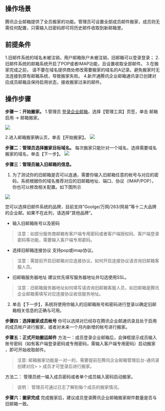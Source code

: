 ## 操作场景
腾讯企业邮箱提供了全员搬家的功能。管理员可设置全部成员邮件搬家，成员则无需任何配置，只需输入旧密码即可将历史邮件收取到新邮箱里。

## 前提条件
1.旧邮件系统的域名未被注销，用户邮箱账户未被注销，旧邮箱可以登录登录；
2.旧邮件系统的邮箱系统开启了POP或者IMAP功能，且设置收取全部邮件。
3.在搬家完成之前， 请不要在域名提供商处修改需要搬家的域名的A记录。避免搬家时无法连接到原有邮箱系统，导致搬家失败。
4.新开通腾讯企业邮箱通讯录已创建对应成员邮箱且保持启用状态，接收搬家过来的邮件。

## 操作步骤

**步骤一：开始搬家。**
1.管理员 [登录企业邮箱](https://exmail.qq.com/)，选择【管理工具】页签，单击 邮箱启用 -> 邮箱搬家。

![](https://main.qcloudimg.com/raw/73f20ae69fe6d751286d9ffe31eae9da.png)

2.进入邮箱搬家确认页，单击【开始搬家】。
![](https://main.qcloudimg.com/raw/fd20524f00493c11515a1c50e469c6ca.png)

**步骤二：管理员选择搬家目标域名。**
每次搬家只能针对一个域名，选择需要域名搬家的域名，单击【下一步】。
![](https://main.qcloudimg.com/raw/d53dbc9fa42ac135dbe0bc37fbae327b.png)

**步骤三：管理员输入旧邮箱的信息。**
1. 为了测试你的旧邮箱是否可以连通，需要你输入旧邮箱任意的帐号与对应的密码，系统根据你的域名推荐对应的旧邮箱地址、端口、协议（IMAP/POP），
你也可以修改相关配置。如下图所示

![](https://main.qcloudimg.com/raw/706ebc2ab03818ad4f5060d593b1d944.png)

您可以选择旧邮件系统的品牌，目前支持“Goolge/万网/263/网易”等十二大品牌的企业邮。如果不在此列，请选择“其他品牌”。

- 输入旧邮箱账号以及密码
> 注意：如部分服务商邮箱有客户端专用密码或者客户端授权码、客户端登录密码等功能，需要输入客户端专用密码。

- 选择旧邮箱连接协议
支持pop或imap协议。
> 注意：需提前开启旧邮箱对应连接协议，如何开启连接协议请咨询旧邮箱客服人员。

- 旧邮箱服务器地址
建议优先填写服务器地址并勾选使用SSL。

> 注意：旧邮箱服务器地址如何填写请咨询旧邮箱客服人员，如旧邮箱是腾讯企业邮箱需填写对应连接协议收信服务地址。

2. 单击【下一步】，系统将使用你输入的旧邮箱账号和密码进行登录以确定旧邮箱相关信息的正确与可用。


**步骤四：选择搬家成员帐号**
你可以选择对已经存在腾讯企业邮通讯录且处于启用的成员帐户进行搬家，或者对未来一个月内新增的帐号进行搬家。


**步骤五：正式开始搬运邮件**
方法一：成员登录企业邮箱后，会弹框提示成员输入账号密码（如有客户端登录密码或专用密码，需输入客户端专用密码）启动搬家 ，即可开始收取邮件。
> 注意:
> 邮箱搬家功能是一对一的，需要提前在腾讯企业邮箱管理后台-通讯录创建对应> > 成员才可登录后进行搬家。

方法二： 管理员统一输入成员密码或者单个成员输入密码启动搬家。

> 说明：
> 管理员可通过日志了解到每个成员的搬家情况。


**步骤六：搬家完成**
完成搬家后，建议成员登录腾讯企业邮箱搬家邮件数量是否与旧邮箱一致。

